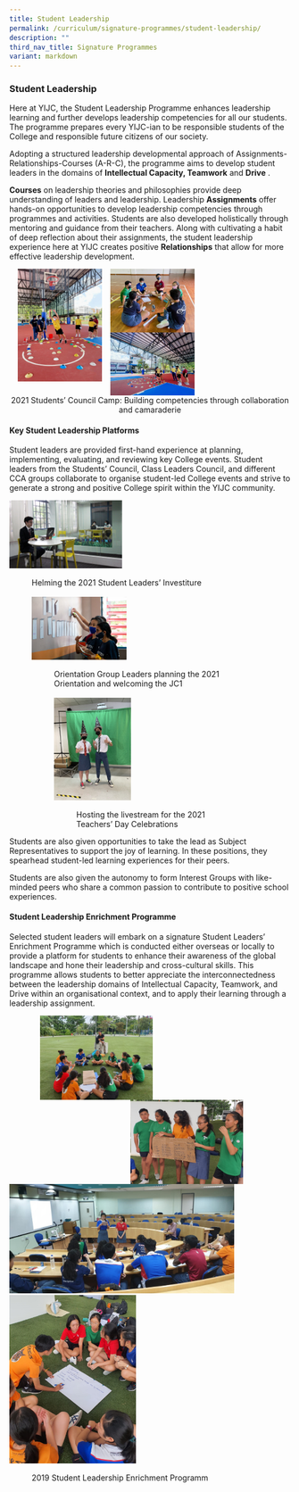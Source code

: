 ```yaml
---
title: Student Leadership
permalink: /curriculum/signature-programmes/student-leadership/
description: ""
third_nav_title: Signature Programmes
variant: markdown
---
```

### **Student Leadership**
Here at YIJC, the Student Leadership Programme enhances leadership learning and further develops leadership competencies for all our students. The programme prepares every YIJC-ian to be responsible students of the College and responsible future citizens of our society.

Adopting a structured leadership developmental approach of Assignments-Relationships-Courses (A-R-C), the programme aims to develop student leaders in the domains of&nbsp;**Intellectual Capacity, Teamwork**&nbsp;and&nbsp;**Drive**&nbsp;.

**Courses**&nbsp;on leadership theories and philosophies provide deep understanding of leaders and leadership. Leadership&nbsp;**Assignments**&nbsp;offer hands-on opportunities to develop leadership competencies through programmes and activities. Students are also developed holistically through mentoring and guidance from their teachers. Along with cultivating a habit of deep reflection about their assignments, the student leadership experience here at YIJC creates positive&nbsp;**Relationships**&nbsp;that allow for more effective leadership development.

<img src="/images/studentleadership1.jpg" style="width:30%;margin-right:15px;margin-left:15px;" align="left">
<img src="/images/studentleadership2.jpg" style="width:30%;margin-right:15px;" align="left">
<img src="/images/studentleadership3.jpg" style="width:30%;margin-right:15px;" align="left">

<br clear="left"> 

<center>2021 Students’ Council Camp: Building competencies through collaboration and camaraderie</center>

#### **Key Student Leadership Platforms**
Student leaders are provided first-hand experience at planning, implementing, evaluating, and reviewing key College events. Student leaders from the Students’ Council, Class Leaders Council, and different CCA groups collaborate to organise student-led College events and strive to generate a strong and positive College spirit within the YIJC community.

<img src="/images/studentleadership4.jpg" style="width:40%" alt="studentleadership4">
<figure>
  <figcaption>
    Helming the 2021 Student Leaders’ Investiture
  </figcaption>
<br>
  <img src="/images/studentleadership5.jpg" style="width:40%" alt="studentleadership5">
  <figure>
    <figcaption>
      Orientation Group Leaders planning the 2021 Orientation and welcoming the JC1
    </figcaption>
<br>
    <img src="/images/studentleadership6.jpg" style="width:40%" alt="studentleadership6">
    <figure>
      <figcaption>
        Hosting the livestream for the 2021 Teachers’ Day Celebrations
      </figcaption>
    </figure>
  </figure>
</figure>


Students are also given opportunities to take the lead as Subject Representatives to support the joy of learning. In these positions, they spearhead student-led learning experiences for their peers. 

Students are also given the autonomy to form Interest Groups with like-minded peers who share a common passion to contribute to positive school experiences.

#### **Student Leadership Enrichment Programme**
Selected student leaders will embark on a signature Student Leaders’ Enrichment Programme which is conducted either overseas or locally to provide a platform for students to enhance their awareness of the global landscape and hone their leadership and cross-cultural skills.
This programme allows students to better appreciate the interconnectedness between the leadership domains of Intellectual Capacity, Teamwork, and Drive within an organisational context, and to apply their learning through a leadership assignment.

<img src="/images/studentleadership7.jpg" style="width:40%;margin-left:55px;" align="left">
<img src="/images/studentleadership8.jpg" style="width:40%;margin-right:85px;" align="right">

<br clear="left">

<img src="/images/studentleadership9.jpg" style="width:80%">

<img src="/images/studentleadership10.jpg" style="width:45%">
<figure><figcaption>2019 Student Leadership Enrichment Programm</figcaption>

<br clear="left"></figure>